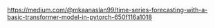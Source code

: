 https://medium.com/@mkaanaslan99/time-series-forecasting-with-a-basic-transformer-model-in-pytorch-650f116a1018
